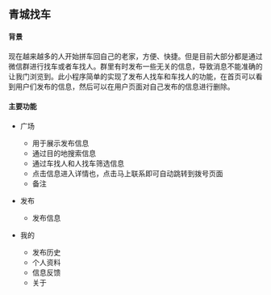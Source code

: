 ## 青城找车

#### 背景
现在越来越多的人开始拼车回自己的老家，方便、快捷。但是目前大部分都是通过微信群进行找车或者车找人。群里有时发布一些无关的信息，导致消息不能准确的让我门浏览到。此小程序简单的实现了发布人找车和车找人的功能，在首页可以看到用户们发布的信息，然后可以在用户页面对自己发布的信息进行删除。
#### 主要功能
- 广场
	- 用于展示发布信息
	- 通过目的地搜索信息
	- 通过车找人和人找车筛选信息
	- 点击信息进入详情也，点击马上联系即可自动跳转到拨号页面
	- 备注
- 发布
	- 发布信息
	
- 我的
	- 发布历史
	- 个人资料
	- 信息反馈
	- 关于